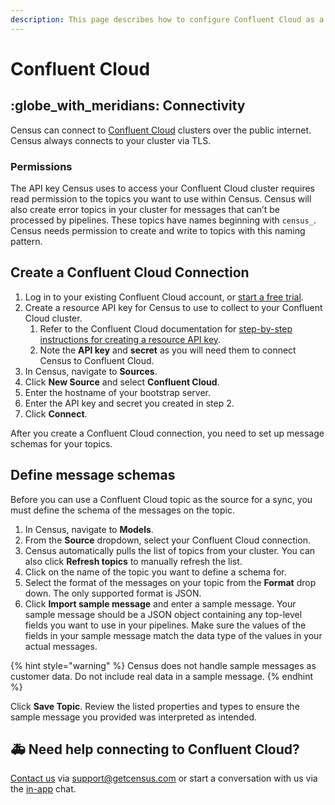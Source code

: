 ```yaml
---
description: This page describes how to configure Confluent Cloud as a source for Census.
---
```


# Confluent Cloud

## :globe\_with\_meridians: Connectivity

Census can connect to [Confluent Cloud](https://www.confluent.io/confluent-cloud/?utm\_campaign=tm.pmm\_cd.2023\_partner\_cwc\_census\_generic\&utm\_source=census\&utm\_medium=partnerref) clusters over the public internet. Census always connects to your cluster via TLS.

### Permissions

The API key Census uses to access your Confluent Cloud cluster requires read permission to the topics you want to use within Census. Census will also create error topics in your cluster for messages that can’t be processed by pipelines. These topics have names beginning with `census_`. Census needs permission to create and write to topics with this naming pattern.

## Create a Confluent Cloud Connection

1. Log in to your existing Confluent Cloud account, or [start a free trial](https://www.confluent.io/confluent-cloud/tryfree/?utm\_campaign=tm.pmm\_cd.2023\_partner\_cwc\_census\_tryfree\&utm\_source=census\&utm\_medium=partnerref).
2. Create a resource API key for Census to use to collect to your Confluent Cloud cluster.
   1. Refer to the Confluent Cloud documentation for [step-by-step instructions for creating a resource API key](https://docs.confluent.io/cloud/current/access-management/authenticate/api-keys/api-keys.html#resource-api-keys).
   2. Note the **API key** and **secret** as you will need them to connect Census to Confluent Cloud.
3. In Census, navigate to **Sources**.
4. Click **New Source** and select **Confluent Cloud**.
5. Enter the hostname of your bootstrap server.
6. Enter the API key and secret you created in step 2.
7. Click **Connect**.

After you create a Confluent Cloud connection, you need to set up message schemas for your topics.

## Define message schemas

Before you can use a Confluent Cloud topic as the source for a sync, you must define the schema of the messages on the topic.

1. In Census, navigate to **Models**.
2. From the **Source** dropdown, select your Confluent Cloud connection.
3. Census automatically pulls the list of topics from your cluster. You can also click **Refresh topics** to manually refresh the list.
4. Click on the name of the topic you want to define a schema for.
5. Select the format of the messages on your topic from the **Format** drop down. The only supported format is JSON.
6. Click **Import sample message** and enter a sample message. Your sample message should be a JSON object containing any top-level fields you want to use in your pipelines. Make sure the values of the fields in your sample message match the data type of the values in your actual messages.&#x20;

{% hint style="warning" %}
Census does not handle sample messages as customer data. Do not include real data in a sample message.
{% endhint %}

Click **Save Topic**. Review the listed properties and types to ensure the sample message you provided was interpreted as intended.

## 🚑 Need help connecting to Confluent Cloud?

[Contact us](mailto:support@getcensus.com) via support@getcensus.com or start a conversation with us via the [in-app](https://app.getcensus.com) chat.
